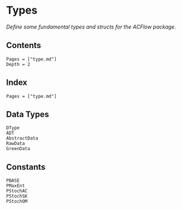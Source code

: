 # Types

*Define some fundamental types and structs for the ACFlow package.*

## Contents

```@contents
Pages = ["type.md"]
Depth = 2
```

## Index

```@index
Pages = ["type.md"]
```

## Data Types

```@docs
DType
ADT
AbstractData
RawData
GreenData
```

## Constants

```@docs
PBASE
PMaxEnt
PStochAC
PStochSK
PStochOM
```
